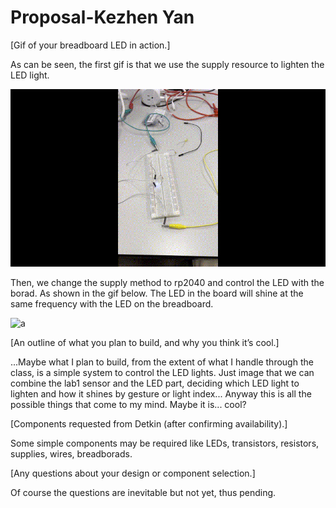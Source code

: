 # Proposal-Kezhen Yan
[Gif of your breadboard LED in action.]

As can be seen, the first gif is that we use the supply resource to lighten the LED light.

![a](https://github.com/akiyamask/Proposal-519/blob/main/resource.gif?raw=true)

Then, we change the supply method to rp2040 and control the LED with the borad. As shown in the gif below. The LED in the board will shine at the same frequency with the LED on the breadboard.

![a](https://github.com/akiyamask/Proposal-519/blob/main/c4.gif?raw=true)

[An outline of what you plan to build, and why you think it’s cool.]

...Maybe what I plan to build, from the extent of what I handle through the class, is a simple system to control the LED lights. Just image that we can combine the lab1 sensor and the LED part, deciding which LED light to lighten and how it shines by gesture or light index... Anyway this is all the possible things that come to my mind. Maybe it is... cool?

[Components requested from Detkin (after confirming availability).]

Some simple components may be required like LEDs, transistors, resistors, supplies, wires, breadborads. 

[Any questions about your design or component selection.]

Of course the questions are inevitable but not yet, thus pending.




